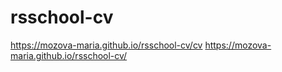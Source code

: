 # rsschool-cv
https://mozova-maria.github.io/rsschool-cv/cv
https://mozova-maria.github.io/rsschool-cv/
